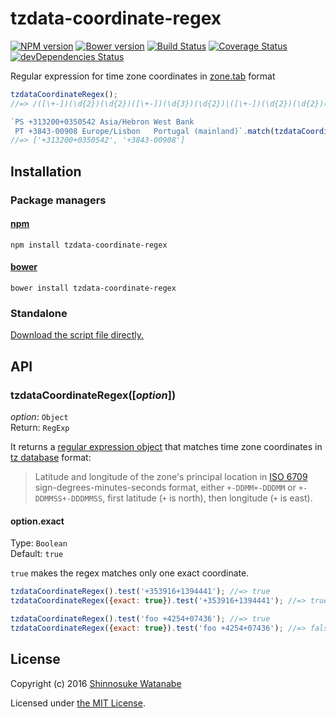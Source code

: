 # tzdata-coordinate-regex

[![NPM version](https://img.shields.io/npm/v/tzdata-coordinate-regex.svg)](https://www.npmjs.com/package/tzdata-coordinate-regex)
[![Bower version](https://img.shields.io/bower/v/tzdata-coordinate-regex.svg)](https://github.com/shinnn/tzdata-coordinate-regex/releases)
[![Build Status](https://travis-ci.org/shinnn/tzdata-coordinate-regex.svg?branch=master)](https://travis-ci.org/shinnn/tzdata-coordinate-regex)
[![Coverage Status](https://img.shields.io/coveralls/shinnn/tzdata-coordinate-regex.svg)](https://coveralls.io/r/shinnn/tzdata-coordinate-regex)
[![devDependencies Status](https://david-dm.org/shinnn/tzdata-coordinate-regex/dev-status.svg)](https://david-dm.org/shinnn/tzdata-coordinate-regex?type=dev)

Regular expression for time zone coordinates in [zone.tab](https://en.wikipedia.org/wiki/List_of_tz_database_time_zones) format

```javascript
tzdataCoordinateRegex();
//=> /([\+-])(\d{2})(\d{2})([\+-])(\d{3})(\d{2})|([\+-])(\d{2})(\d{2})(\d{2})([\+-])(\d{3})(\d{2})(\d{2})/g

`PS	+313200+0350542	Asia/Hebron	West Bank
 PT	+3843-00908	Europe/Lisbon	Portugal (mainland)`.match(tzdataCoordinateRegex());
//=> ['+313200+0350542', '+3843-00908']
```

## Installation

### Package managers

#### [npm](https://www.npmjs.com/)

```
npm install tzdata-coordinate-regex
```

#### [bower](http://bower.io/)

```
bower install tzdata-coordinate-regex
```

### Standalone

[Download the script file directly.](https://raw.githubusercontent.com/shinnn/tzdata-coordinate-regex/master/browser.js)

## API

### tzdataCoordinateRegex([*option*])

*option*: `Object`  
Return: `RegExp`

It returns a [regular expression object](http://www.ecma-international.org/ecma-262/5.1/#sec-15.10) that matches time zone coordinates in [tz database](https://www.iana.org/time-zones) format:

> Latitude and longitude of the zone's principal location in [ISO 6709](https://www.iso.org/iso/catalogue_detail.htm?csnumber=39242) sign-degrees-minutes-seconds format, either `+-DDMM+-DDDMM` or `+-DDMMSS+-DDDMMSS`, first latitude (`+` is north), then longitude (`+` is east).

#### option.exact

Type: `Boolean`  
Default: `true`

`true` makes the regex matches only one exact coordinate.

```javascript
tzdataCoordinateRegex().test('+353916+1394441'); //=> true
tzdataCoordinateRegex({exact: true}).test('+353916+1394441'); //=> true

tzdataCoordinateRegex().test('foo +4254+07436'); //=> true
tzdataCoordinateRegex({exact: true}).test('foo +4254+07436'); //=> false
```

## License

Copyright (c) 2016 [Shinnosuke Watanabe](https://github.com/shinnn)

Licensed under [the MIT License](./LICENSE).
